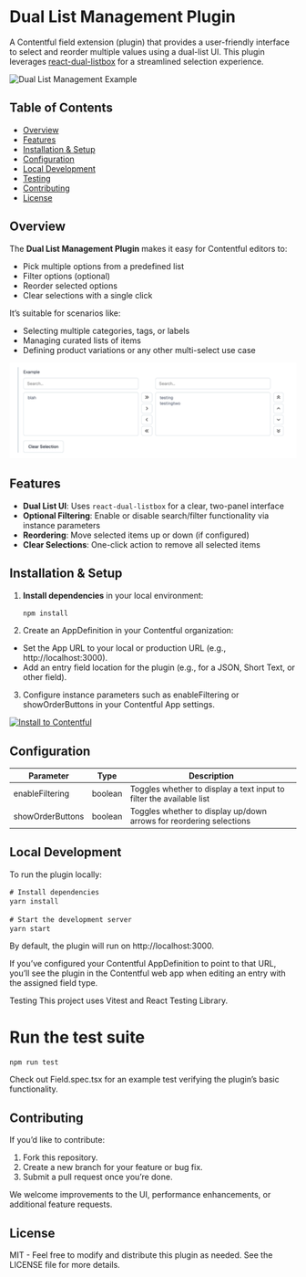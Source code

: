 # Dual List Management Plugin

A Contentful field extension (plugin) that provides a user-friendly interface to select and reorder multiple values using a dual-list UI. This plugin leverages [react-dual-listbox](https://github.com/jakezatecky/react-dual-listbox) for a streamlined selection experience.

![Dual List Management Example](https://via.placeholder.com/600x300?text=Dual+List+Example+Screenshot)

## Table of Contents

-   [Overview](#overview)
-   [Features](#features)
-   [Installation & Setup](#installation--setup)
-   [Configuration](#configuration)
-   [Local Development](#local-development)
-   [Testing](#testing)
-   [Contributing](#contributing)
-   [License](#license)

## Overview

The **Dual List Management Plugin** makes it easy for Contentful editors to:

-   Pick multiple options from a predefined list
-   Filter options (optional)
-   Reorder selected options
-   Clear selections with a single click

It’s suitable for scenarios like:

-   Selecting multiple categories, tags, or labels
-   Managing curated lists of items
-   Defining product variations or any other multi-select use case

![Alt text](dual-list.png?raw=true "Title")

## Features

-   **Dual List UI**: Uses `react-dual-listbox` for a clear, two-panel interface
-   **Optional Filtering**: Enable or disable search/filter functionality via instance parameters
-   **Reordering**: Move selected items up or down (if configured)
-   **Clear Selections**: One-click action to remove all selected items

## Installation & Setup

1. **Install dependencies** in your local environment:

    ```bash
    npm install
    ```

2. Create an AppDefinition in your Contentful organization:

-   Set the App URL to your local or production URL (e.g., http://localhost:3000).
-   Add an entry field location for the plugin (e.g., for a JSON, Short Text, or other field).

3. Configure instance parameters such as enableFiltering or showOrderButtons in your Contentful App settings.

[![Install to Contentful](https://www.ctfstatic.com/button/install-small.svg)](https://app.contentful.com/deeplink?link=apps&id=1lL6R4999sdomP5JbS9OdT)

## Configuration

| Parameter        | Type    | Description                                                          |
| ---------------- | ------- | -------------------------------------------------------------------- |
| enableFiltering  | boolean | Toggles whether to display a text input to filter the available list |
| showOrderButtons | boolean | Toggles whether to display up/down arrows for reordering selections  |

## Local Development

To run the plugin locally:

```
# Install dependencies
yarn install

# Start the development server
yarn start
```

By default, the plugin will run on http://localhost:3000.

If you’ve configured your Contentful AppDefinition to point to that URL, you’ll see the plugin in the Contentful web app when editing an entry with the assigned field type.

Testing
This project uses Vitest and React Testing Library.

# Run the test suite

```
npm run test
```

Check out Field.spec.tsx for an example test verifying the plugin’s basic functionality.

## Contributing

If you’d like to contribute:

1. Fork this repository.
2. Create a new branch for your feature or bug fix.
3. Submit a pull request once you’re done.

We welcome improvements to the UI, performance enhancements, or additional feature requests.

## License

MIT - Feel free to modify and distribute this plugin as needed. See the LICENSE file for more details.
